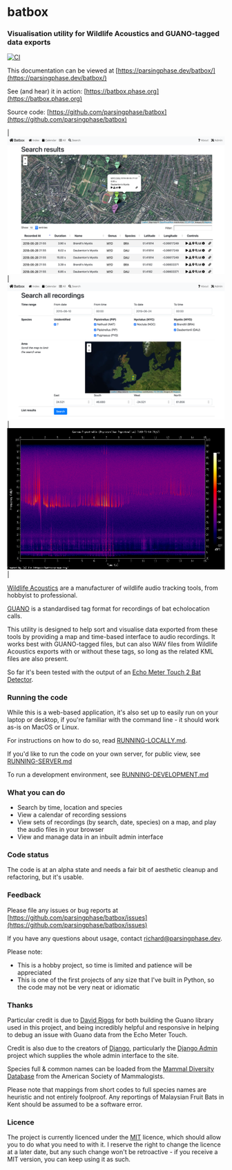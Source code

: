 <div class="hide-gh-pages">

# batbox 

### Visualisation utility for Wildlife Acoustics and GUANO-tagged data exports

[![CI](https://github.com/parsingphase/batbox/actions/workflows/main.yml/badge.svg)](https://github.com/parsingphase/batbox/actions/workflows/main.yml)

This documentation can be viewed at [https://parsingphase.dev/batbox/](https://parsingphase.dev/batbox/)
</div>

See (and hear) it in action: [https://batbox.phase.org](https://batbox.phase.org)

Source code: [https://github.com/parsingphase/batbox](https://github.com/parsingphase/batbox)

| <a href="docs/images/map_page.png"><img src="docs/images/map_page.png" class="screenshot" /></a> | <a href="docs/images/search_page.png"><img src="docs/images/search_page.png" class="screenshot" /></a> | <a href="docs/images/spectrogram.png"><img src="docs/images/spectrogram.png" class="screenshot" /></a> |

[Wildlife Acoustics](https://www.wildlifeacoustics.com) are a manufacturer of wildlife audio tracking tools, from hobbyist to professional.
 
[GUANO](https://guano-md.org) is a standardised tag format for recordings of bat echolocation calls.
 
This utility is designed to help sort and visualise data exported from these tools by providing a map and time-based interface to audio recordings. 
It works best with GUANO-tagged files, but can also WAV files from Wildlife Acoustics exports with or without these tags, so long as the related KML files are also present.

So far it's been tested with the output of an 
[Echo Meter Touch 2 Bat Detector](https://www.wildlifeacoustics.com/products/echo-meter-touch-2).

### Running the code

While this is a web-based application, it's also set up to easily run on your laptop or desktop, if you're familiar with the command line - it should work as-is on MacOS or Linux. 

For instructions on how to do so, read [RUNNING-LOCALLY.md](docs/RUNNING-LOCALLY.md).

If you'd like to run the code on your own server, for public view, see [RUNNING-SERVER.md](docs/RUNNING-SERVER.md)

To run a development environment, see [RUNNING-DEVELOPMENT.md](docs/RUNNING-DEVELOPMENT.md)

### What you can do

- Search by time, location and species
- View a calendar of recording sessions
- View sets of recordings (by search, date, species) on a map, and play the audio files in your browser
- View and manage data in an inbuilt admin interface

### Code status

The code is at an alpha state and needs a fair bit of aesthetic cleanup and refactoring, but it's usable.

### Feedback

Please file any issues or bug reports at [https://github.com/parsingphase/batbox/issues](https://github.com/parsingphase/batbox/issues)

If you have any questions about usage, contact [richard@parsingphase.dev](mailto:parsingphase@parsingphase.dev). 

Please note: 

 - This is a hobby project, so time is limited and patience will be appreciated
 - This is one of the first projects of any size that I've built in Python, so the code may not be very neat or idiomatic
 
### Thanks

Particular credit is due to [David Riggs](https://github.com/riggsd) for both building the Guano library used in this project, and being incredibly helpful and responsive in helping to debug an issue with Guano data from the Echo Meter Touch.

Credit is also due to the creators of [Django](https://www.djangoproject.com), particularly the [Django Admin](https://docs.djangoproject.com/en/2.2/ref/contrib/admin/) project which supplies the whole admin interface to the site.

Species full & common names can be loaded from the [Mammal Diversity Database](https://www.mammaldiversity.org) from the 
American Society of Mammalogists.   
 
Please note that mappings from short codes to full species names are heuristic and not entirely foolproof. Any reportings of 
Malaysian Fruit Bats in Kent should be assumed to be a software error.

### Licence

The project is currently licenced under the [MIT](LICENCE.txt) licence, which should allow you to do what you need to with it. I reserve the right to change the licence at a later date, but any such change won't be retroactive - if you receive a MIT version, you can keep using it as such.
           
                   